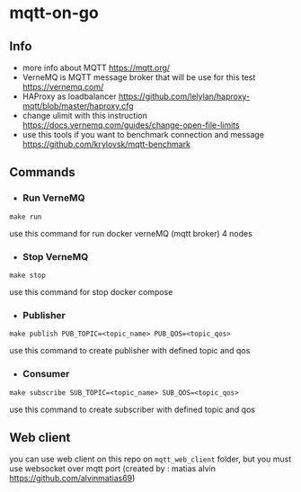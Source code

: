 # mqtt-on-go

## Info
- more info about MQTT https://mqtt.org/
- VerneMQ is MQTT message broker that will be use for this test https://vernemq.com/
- HAProxy as loadbalancer https://github.com/lelylan/haproxy-mqtt/blob/master/haproxy.cfg
- change ulimit with this instruction https://docs.vernemq.com/guides/change-open-file-limits
- use this tools if you want to benchmark connection and message
https://github.com/krylovsk/mqtt-benchmark

## Commands

- ### Run VerneMQ
```
make run
```
use this command for run docker verneMQ (mqtt broker) 4 nodes

- ### Stop VerneMQ 
```
make stop
``` 
use this command for stop docker compose

- ### Publisher
```
make publish PUB_TOPIC=<topic_name> PUB_QOS=<topic_qos>
``` 
use this command to create publisher with defined topic and qos

- ### Consumer
```
make subscribe SUB_TOPIC=<topic_name> SUB_QOS=<topic_qos>
``` 
use this command to create subscriber with defined topic and qos

## Web client
you can use web client on this repo on `mqtt_web_client` folder, but you must use websocket over mqtt port
(created by : matias alvin https://github.com/alvinmatias69) 
